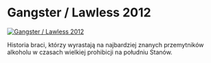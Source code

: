 Gangster / Lawless 2012 
=============
[![Gangster / Lawless 2012 ](http://vidos.pl/images/player.gif)](http://vidos.pl/gangster-lawless-2012)

 Historia braci, którzy wyrastają na najbardziej znanych przemytników alkoholu w czasach wielkiej prohibicji na południu Stanów.
